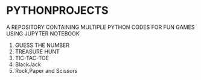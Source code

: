 # PYTHONPROJECTS
A REPOSITORY CONTAINING MULTIPLE PYTHON CODES FOR FUN GAMES USING JUPYTER NOTEBOOK
1. GUESS THE NUMBER 
2. TREASURE HUNT
3. TIC-TAC-TOE
4. BlackJack
5. Rock,Paper and Scissors 
